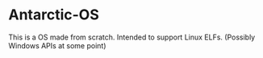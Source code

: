 # Antarctic-OS
This is a OS made from scratch. Intended to support Linux ELFs. (Possibly Windows APIs at some point)
